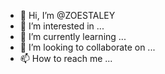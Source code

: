 - 👋 Hi, I’m @ZOESTALEY
- 👀 I’m interested in ...
- 🌱 I’m currently learning ...
- 💞️ I’m looking to collaborate on ...
- 📫 How to reach me ...

<!---
ZOESTALEY/ZOESTALEY is a ✨ special ✨ repository because its `README.md` (this file) appears on your GitHub profile.
You can click the Preview link to take a look at your changes.
--->
